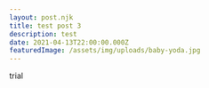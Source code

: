 ```yaml
---
layout: post.njk
title: test post 3
description: test
date: 2021-04-13T22:00:00.000Z
featuredImage: /assets/img/uploads/baby-yoda.jpg
---
```

trial